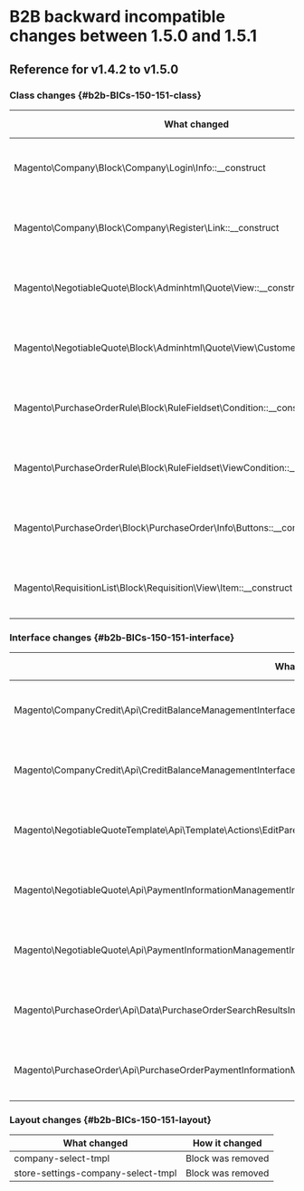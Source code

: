 # B2B backward incompatible changes between 1.5.0 and 1.5.1

## Reference for v1.4.2 to v1.5.0

### Class changes {#b2b-BICs-150-151-class}

| What changed | How it changed |
| --- | --- |
| Magento\Company\Block\Company\Login\Info::\_\_construct | [public] Method parameter typing changed. |
| Magento\Company\Block\Company\Register\Link::\_\_construct | [public] Method parameter typing changed. |
| Magento\NegotiableQuote\Block\Adminhtml\Quote\View::\_\_construct | [public] Method parameter typing changed. |
| Magento\NegotiableQuote\Block\Adminhtml\Quote\View\CustomerGroup::\_\_construct | [public] Method parameter typing changed. |
| Magento\PurchaseOrderRule\Block\RuleFieldset\Condition::\_\_construct | [public] Method parameter typing changed. |
| Magento\PurchaseOrderRule\Block\RuleFieldset\ViewCondition::\_\_construct | [public] Method parameter typing changed. |
| Magento\PurchaseOrder\Block\PurchaseOrder\Info\Buttons::\_\_construct | [public] Method parameter typing changed. |
| Magento\RequisitionList\Block\Requisition\View\Item::\_\_construct | [public] Method parameter typing changed. |

### Interface changes {#b2b-BICs-150-151-interface}

| What changed | How it changed |
| --- | --- |
| Magento\CompanyCredit\Api\CreditBalanceManagementInterface::decrease | [public] Method parameter typing changed. |
| Magento\CompanyCredit\Api\CreditBalanceManagementInterface::increase | [public] Method parameter typing changed. |
| Magento\NegotiableQuoteTemplate\Api\Template\Actions\EditParentQuoteInterface::execute | [public] Method parameter typing changed. |
| Magento\NegotiableQuote\Api\PaymentInformationManagementInterface::savePaymentInformation | [public] Method parameter typing changed. |
| Magento\NegotiableQuote\Api\PaymentInformationManagementInterface::savePaymentInformationAndPlaceOrder | [public] Method parameter typing changed. |
| Magento\PurchaseOrder\Api\Data\PurchaseOrderSearchResultsInterface::setItems | [public] Method parameter typing changed. |
| Magento\PurchaseOrder\Api\PurchaseOrderPaymentInformationManagementInterface::savePaymentInformationAndPlacePurchaseOrder | [public] Method parameter typing changed. |

### Layout changes {#b2b-BICs-150-151-layout}

| What changed | How it changed |
| --- | --- |
| company-select-tmpl | Block was removed |
| store-settings-company-select-tmpl | Block was removed |
